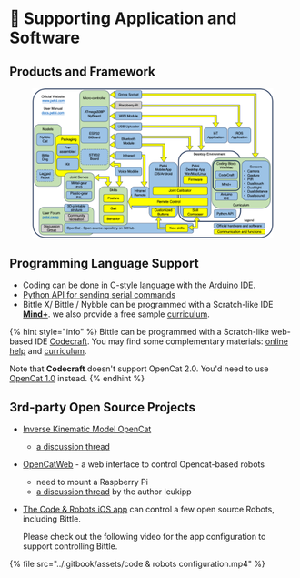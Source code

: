 # 💾 Supporting Application and Software

## Products and Framework

<figure><img src="../.gitbook/assets/framework_en.png" alt=""><figcaption></figcaption></figure>

## Programming Language Support

* Coding can be done in C-style language with the [Arduino IDE](https://www.arduino.cc/en/software).&#x20;
* [Python API for sending serial commands](https://github.com/PetoiCamp/OpenCat/tree/main/serialMaster)
* Bittle X/ Bittle / Nybble can be programmed with a Scratch-like IDE [**Mind+**](https://docs.petoi.com/block-based-programming/petoi-coding-blocks). we also provide a free sample [curriculum](https://drive.google.com/drive/folders/1vcdMiLY90WVypL1oHU-082e1qkAn8qW7).

{% hint style="info" %}
Bittle can be programmed with a Scratch-like web-based IDE [Codecraft](http://ide.tinkergen.com/). You may find some complementary materials: [online help](https://www.yuque.com/tinkergen-help-en/bittle) and [curriculum](https://www.yuque.com/tinkergen-help-en/bittle\_course).

Note that **Codecraft** doesn't support OpenCat 2.0.  You'd need to use [OpenCat 1.0](https://github.com/PetoiCamp/OpenCat/tree/1.0) instead.
{% endhint %}

## 3rd-party Open Source Projects

* [Inverse Kinematic Model OpenCat](https://github.com/ger01d/kinematic-model-opencat)
  * [a discussion thread](https://www.petoi.camp/forum/software/kinematic-model-of-nybble-and-bittle)
* [OpenCatWeb](https://github.com/leukipp/OpenCatWeb) - a web interface to control Opencat-based robots
  * need to mount a Raspberry Pi
  * [a discussion thread](https://www.petoi.camp/forum/software/web-api-to-control-nybble-opencatweb) by the author leukipp
*   [The Code & Robots iOS app](http://www.codeandrobots.com/) can control a few open source Robots, including Bittle.

    Please check out the following video for the app configuration to support controlling Bittle.

{% file src="../.gitbook/assets/code & robots configuration.mp4" %}
